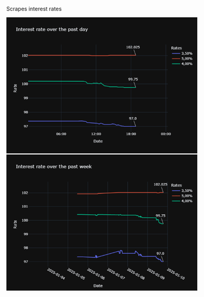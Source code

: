 Scrapes interest rates

<img src="./data/rates_day_plotly_dark.png" alt="Rate over time" width="500" />

<img src="./data/rates_week_plotly_dark.png" alt="Rate over time" width="500" />

